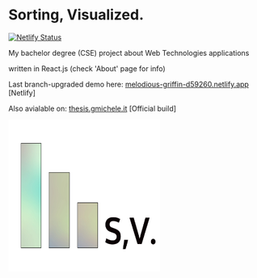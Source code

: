# Sorting, Visualized.

[![Netlify Status](https://api.netlify.com/api/v1/badges/aad8839d-95b4-4204-be94-65c3920c62d9/deploy-status)](https://app.netlify.com/sites/melodious-griffin-d59260/deploys)

My bachelor degree (CSE) project about Web Technologies applications

written in React.js (check 'About' page for info)

Last branch-upgraded demo here: <a href="https://melodious-griffin-d59260.netlify.app/" target="_blank" rel="noopener noreferrer">melodious-griffin-d59260.netlify.app</a> [Netlify]



Also avialable on: <a href="https://thesis.gmichele.it" target="_blank" rel="noopener noreferrer">thesis.gmichele.it</a> [Official build]


<img src="/public/logo512.png" width="300px"/>
